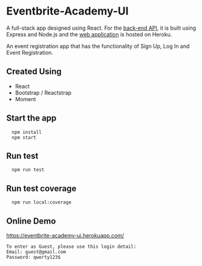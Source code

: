 # Eventbrite-Academy-UI

A full-stack app designed using React. For the [back-end API](https://github.com/edsonha/mock-eventbrite-academy-api), it is built using Express and Node.js and the [web application](https://eventbrite-academy-ui.herokuapp.com/) is hosted on Heroku.

An event registration app that has the functionality of Sign Up, Log In and Event Registration.

## Created Using

- React
- Bootstrap / Reactstrap
- Moment

## Start the app

```
  npm install
  npm start
```

## Run test

```
  npm run test
```

## Run test coverage

```
  npm run local:coverage
```

## Online Demo

https://eventbrite-academy-ui.herokuapp.com/

```
To enter as Guest, please use this login detail:
Email: guest@gmail.com
Password: qwerty123$
```
